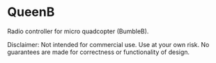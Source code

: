# QueenB
 Radio controller for micro quadcopter (BumbleB).
 
 Disclaimer: Not intended for commercial use. Use at your own risk. No guarantees are made for correctness or functionality of design.
